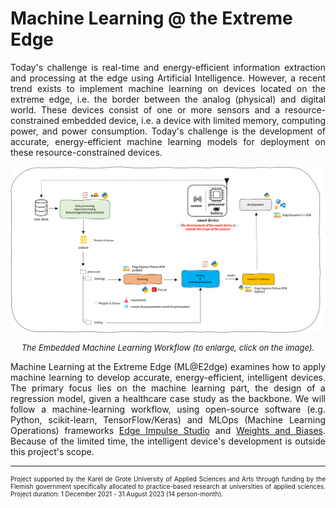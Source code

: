 # Machine Learning @ the Extreme Edge

<div style="text-align: justify">
  <p>Today's challenge is real-time and energy-efficient information extraction and processing at the edge using Artificial Intelligence. However, a recent trend exists to implement machine learning on devices located on the extreme edge, i.e. the border between the analog (physical) and digital world. These devices consist of one or more sensors and a resource-constrained embedded device, i.e. a device with limited memory, computing power, and power consumption. Today's challenge is the development of accurate, energy-efficient machine learning models for deployment on these resource-constrained devices.
  </p>
</div>
<div style="text-align: center">
  <i>
    <a href=https://github.com/MLatE2dge/MLatE2dge.github.io/raw/main/docs/img/workflow.png> <img src="../img/workflow.png"></a><p style="font-size: 13px"> The Embedded Machine Learning Workflow (to enlarge, click on the image).</p></i>
</div>
<div style="text-align: justify">
  <p>Machine Learning at the Extreme Edge (ML@E2dge) examines how to apply machine learning to develop accurate, energy-efficient, intelligent devices. The primary focus lies on the machine learning part, the design of a regression model, given a healthcare case study as the backbone. We will follow a machine-learning workflow, using open-source software (e.g. Python, scikit-learn, TensorFlow/Keras) and MLOps (Machine Learning Operations) frameworks <a href="https://www.edgeimpulse.com/">Edge Impulse Studio</a> and <a href="https://wandb.ai/">Weights and Biases</a>. Because of the limited time, the intelligent device's development is outside this project's scope.</p>
</div>

---

<div style="text-align: justify" > <p style="font-size: 10px">Project supported by the Karel de Grote University of Applied Sciences and Arts through funding by the Flemish government specifically allocated to practice-based research at universities of applied sciences. Project duration: 1 December 2021 - 31 August 2023 (14 person-month).</div>

<br>